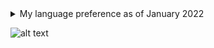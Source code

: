 <details>
  <summary>My language preference as of January 2022</summary>
  
  * (**S**) Javascript, Typescript, JSX
  * (**E**) Rust, Elixir, Python, R, Go, Vue
  * (**G**) C, Scala, C#, Java, C++, Angular, PostGresql
  * (**B**) Onion, Swift, Mongo, Terminal
  * (**S**) Brainfuck, HTML, CSS
</details>

![alt text](https://github.com/xetosu/xetosu/blob/main/my-image.png)

